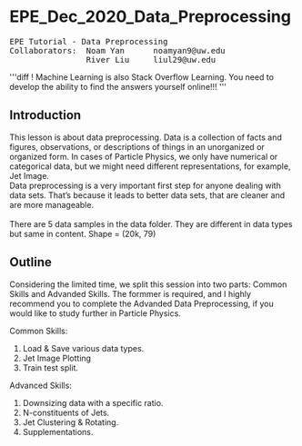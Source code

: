 # EPE_Dec_2020_Data_Preprocessing

<pre>
EPE Tutorial - Data Preprocessing
Collaborators:  Noam Yan      noamyan9@uw.edu
                River Liu     liul29@uw.edu
</pre>

'''diff
! Machine Learning is also Stack Overflow Learning. You need to develop the ability to find the answers yourself online!!!
'''

## Introduction
This lesson is about data preprocessing. Data is a collection of facts and figures, observations, or descriptions of things in an unorganized or organized form. In cases of Particle Physics, we only have numerical or categorical data, but we might need different representations, for example, Jet Image. <br>
Data preprocessing is a very important first step for anyone dealing with data sets. That’s because it leads to better data sets, that are cleaner and are more manageable.<br><br>
There are 5 data samples in the data folder. They are different in data types but same in content. Shape = (20k, 79)

## Outline
Considering the limited time, we split this session into two parts: Common Skills and Advanded Skills. The formmer is required, and I highly recommend you to complete the Advanded Data Preprocessing, if you would like to study further in Particle Physics.

Common Skills:
1. Load & Save various data types.
2. Jet Image Plotting
3. Train test split.

Advanced Skills:
1. Downsizing data with a specific ratio.
2. N-constituents of Jets.
3. Jet Clustering & Rotating.
4. Supplementations.
